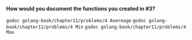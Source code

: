 **How would you document the functions you created in #3?**

`godoc golang-book/chapter11/problems/4 Avereage`
`godoc golang-book/chapter11/problems/4 Min`
`godoc golang-book/chapter11/problems/4 Max`